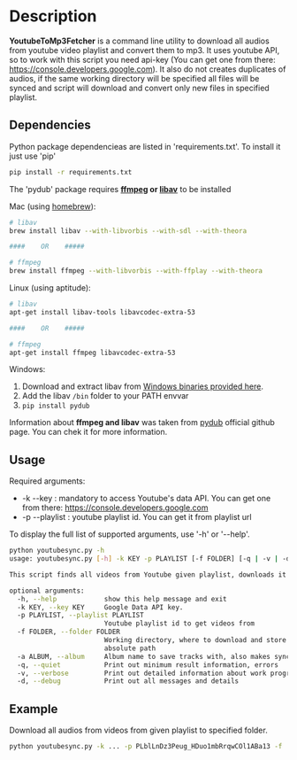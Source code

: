 # Description
**YoutubeToMp3Fetcher** is a command line utility to download all audios from youtube video playlist and convert them to mp3. It uses youtube API, so to work with this script you need api-key (You can get one from there: https://console.developers.google.com). It also do not creates duplicates of audios, if the same working directory will be specified all files will be synced and script will download and convert only new files in specified playlist.

## Dependencies
Python package dependencieas are listed in 'requirements.txt'. To install it just use 'pip'

```bash
pip install -r requirements.txt
```

The 'pydub' package requires **[ffmpeg](http://www.ffmpeg.org/) or 
[libav](http://libav.org/)** to be installed

Mac (using [homebrew](http://brew.sh)):

```bash
# libav
brew install libav --with-libvorbis --with-sdl --with-theora

####    OR    #####

# ffmpeg
brew install ffmpeg --with-libvorbis --with-ffplay --with-theora
```

Linux (using aptitude):

```bash
# libav
apt-get install libav-tools libavcodec-extra-53

####    OR    #####

# ffmpeg
apt-get install ffmpeg libavcodec-extra-53
```

Windows:

1. Download and extract libav from [Windows binaries provided here](http://builds.libav.org/windows/).
2. Add the libav `/bin` folder to your PATH envvar
3. `pip install pydub`

Information about **ffmpeg and libav** was taken from [pydub](https://github.com/jiaaro/pydub) official github page. You can chek it for more information.

## Usage

Required arguments:

* -k --key : mandatory to access Youtube's data API. You can get one from there: https://console.developers.google.com
* -p --playlist : youtube playlist id. You can get it from playlist url

To display the full list of supported arguments, use '-h' or '--help'.

```bash
python youtubesync.py -h
usage: youtubesync.py [-h] -k KEY -p PLAYLIST [-f FOLDER] [-q | -v | -d]

This script finds all videos from Youtube given playlist, downloads it and converts to mp3.

optional arguments:
  -h, --help            show this help message and exit
  -k KEY, --key KEY     Google Data API key.
  -p PLAYLIST, --playlist PLAYLIST
                        Youtube playlist id to get videos from
  -f FOLDER, --folder FOLDER
                        Working directory, where to download and store files,
                        absolute path
  -a ALBUM, --album     Album name to save tracks with, also makes sync only with album if exist
  -q, --quiet           Print out minimum result information, errors
  -v, --verbose         Print out detailed information about work progress
  -d, --debug           Print out all messages and details
```

## Example

Download all audios from videos from given playlist to specified folder.

```bash
python youtubesync.py -k ... -p PLblLnDz3Peug_HDuo1mbRrqwCOl1ABa13 -f 'C:\folder\to\download' -v
```